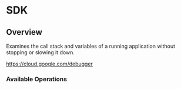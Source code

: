 # SDK

## Overview

Examines the call stack and variables of a running application without stopping or slowing it down. 

<https://cloud.google.com/debugger>
### Available Operations

